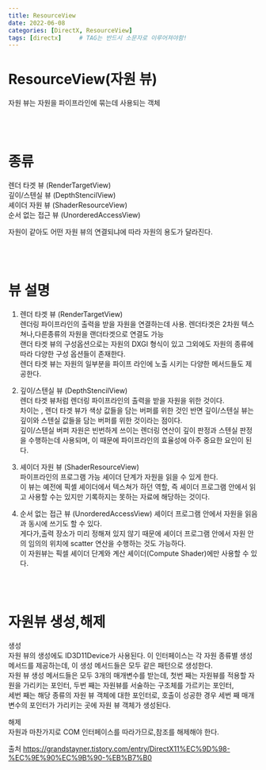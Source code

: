 ```yaml
---
title: ResourceView
date: 2022-06-08
categories: [DirectX, ResourceView]
tags: [directx]		# TAG는 반드시 소문자로 이루어져야함!
---
```






ResourceView(자원 뷰)
==========================
자원 뷰는 자원을 파이프라인에 묶는데 사용되는 객체  

<br><br>

종류
========================
  
렌더 타겟 뷰 (RenderTargetView)  
깊이/스텐실 뷰 (DepthStencilView)  
셰이더 자원 뷰 (ShaderResourceView)  
순서 없는 접근 뷰 (UnorderedAccessView)  
  
자원이 같아도 어떤 자원 뷰의 연결되냐에 따라 자원의 용도가 달라진다.  

<br><br>

뷰 설명
=================

1. 렌더 타겟 뷰 (RenderTargetView)  
렌더링 파이프라인의 출력을 받을 자원을 연결하는데 사용. 렌더타겟은 2차원 텍스쳐나,다른종류의 자원을 랜더타겟으로 연결도 가능  
랜더 타겟 뷰의 구성옵션으로는 자원의 DXGI 형식이 있고 그외에도 자원의 종류에 따라 다양한 구성 옵션들이 존재한다.  
렌더 타겟 뷰는 자원의 일부분을 파이프 라인에 노출 시키는 다양한 메서드들도 제공한다.  
  
2. 깊이/스텐실 뷰 (DepthStencilView)  
렌더 타겟 뷰처럼 렌더링 파이프라인의 출력을 받을 자원을 위한 것이다.  
차이는 , 렌더 타겟 뷰가 색상 값들을 담는 버퍼를 위한 것인 반면 깊이/스텐실 뷰는 깊이와 스텐실 값들을 담는 버퍼를 위한 것이라는 점이다.  
깊이/스텐실 버퍼 자원은 빈번하게 쓰이는 렌더링 연산이 깊이 판정과 스텐실 판정을 수행하는데 사용되며, 이 때문에 파이프라인의 효율성에 아주 중요한 요인이 된다.  
  
3. 셰이더 자원 뷰 (ShaderResourceView)  
파이프라인의 프로그램 가능 셰이더 단계가 자원을 읽을 수 있게 한다.  
이 뷰는 예전에 픽셸 셰이더에서 텍스쳐가 하던 역할, 즉 셰이더 프로그램 안에서 읽고 사용할 수는 있지만 기록하지는 못하는 자료에 해당하는 것이다.  
  
4. 순서 없는 접근 뷰 (UnorderedAccessView)
셰이더 프로그램 안에서 자원을 읽음과 동시에 쓰기도 할 수 있다.  
게다가,출력 장소가 미리 정해져 있지 않기 때문에 셰이더 프로그램 안에서 자원 안의 임의의 위치에 scatter 연산을 수행하는 것도 가능하다.  
이 자원뷰는 픽셀 셰이더 단계와 계산 셰이더(Compute Shader)에만 사용할 수 있다.  
 

<br><br> 

자원뷰 생성,해제
============
 
생성  
자원 뷰의 생성에도 ID3D11Device가 사용된다. 이 인터페이스는 각 자원 종류별 생성 메서드를 제공하는데, 이 생성 메서드들은 모두 같은 패턴으로 생성한다.  
자원 뷰 생성 메서드들은 모두 3개의 매개변수를 받는데, 첫번 째는 자원뷰를 적용할 자원을 가리키는 포인터, 두번 째는 자원뷰를 서술하는 구조체를 가르키는 포인터,  
세번 째는 해당 종류의 자원 뷰 객체에 대한 포인터로, 호출이 성공한 경우 세번 째 매개변수의 포인터가 가리키는 곳에 자원 뷰 객체가 생성된다.  
   
해제  
자원과 마찬가지로 COM 인터페이스를 따라가므로,참조를 해제해야 한다.



출처
https://grandstayner.tistory.com/entry/DirectX11%EC%9D%98-%EC%9E%90%EC%9B%90-%EB%B7%B0
